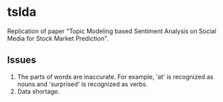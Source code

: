 # tslda
Replication of paper "Topic Modeling based Sentiment Analysis on Social Media for Stock Market Prediction".

## Issues

1. The parts of words are inaccurate. For example, 'at' is recognized as nouns and 'surprised' is recognized as verbs.
2. Data shortage.
